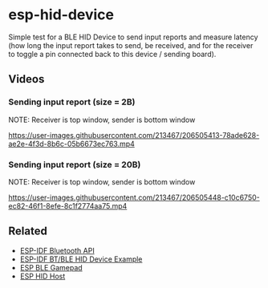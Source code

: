 # esp-hid-device

Simple test for a BLE HID Device to send input reports and measure latency (how
long the input report takes to send, be received, and for the receiver to toggle
a pin connected back to this device / sending board).

## Videos

### Sending input report (size = 2B)
NOTE: Receiver is top window, sender is bottom window

https://user-images.githubusercontent.com/213467/206505413-78ade628-ae2e-4f3d-8b6c-05b6673ec763.mp4

### Sending input report (size = 20B)
NOTE: Receiver is top window, sender is bottom window

https://user-images.githubusercontent.com/213467/206505448-c10c6750-ec82-46f1-8efe-8c1f2774aa75.mp4

## Related

* [ESP-IDF Bluetooth API](https://docs.espressif.com/projects/esp-idf/en/latest/esp32/api-reference/bluetooth/index.html)
* [ESP-IDF BT/BLE HID Device Example](https://github.com/espressif/esp-idf/tree/master/examples/bluetooth/esp_hid_device)
* [ESP BLE Gamepad](https://github.com/lemmingDev/ESP32-BLE-Gamepad)
* [ESP HID Host](https://github.com/finger563/esp-hid-host)
